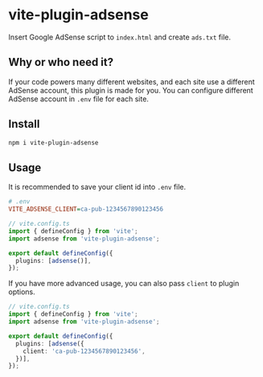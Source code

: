 # vite-plugin-adsense

Insert Google AdSense script to `index.html` and create `ads.txt` file.

## Why or who need it?

If your code powers many different websites, and each site use a different AdSense account, this
plugin is made for you. You can configure different AdSense account in `.env` file for each site.

## Install

```bash
npm i vite-plugin-adsense
```

## Usage

It is recommended to save your client id into `.env` file.

```ini
# .env
VITE_ADSENSE_CLIENT=ca-pub-1234567890123456
```

```ts
// vite.config.ts
import { defineConfig } from 'vite';
import adsense from 'vite-plugin-adsense';

export default defineConfig({
  plugins: [adsense()],
});
```

If you have more advanced usage, you can also pass `client` to plugin options.

```ts
// vite.config.ts
import { defineConfig } from 'vite';
import adsense from 'vite-plugin-adsense';

export default defineConfig({
  plugins: [adsense({
    client: 'ca-pub-1234567890123456',
  })],
});
```
